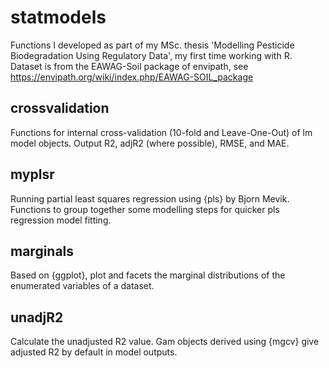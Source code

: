 # statmodels

Functions I developed as part of my MSc. thesis 'Modelling Pesticide Biodegradation Using Regulatory Data', my first time working with R. Dataset is from the EAWAG-Soil package of envipath, see https://envipath.org/wiki/index.php/EAWAG-SOIL_package

## crossvalidation
Functions for internal cross-validation (10-fold and Leave-One-Out) of lm model objects. Output R2, adjR2 (where possible), RMSE, and MAE.

## myplsr
Running partial least squares regression using {pls} by Bjorn Mevik. Functions to group together some modelling steps for quicker pls regression model fitting.

## marginals
Based on {ggplot}, plot and facets the marginal distributions of the enumerated variables of a dataset.

## unadjR2
Calculate the unadjusted R2 value. Gam objects derived using {mgcv} give adjusted R2 by default in model outputs.

